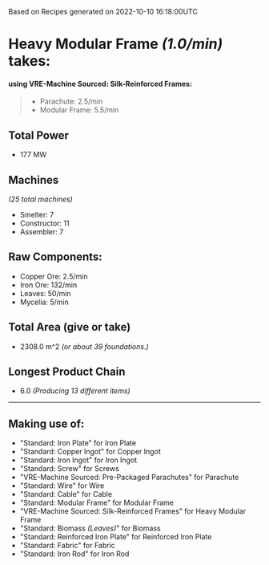 Based on Recipes generated on 2022-10-10 16:18:00UTC
# Heavy Modular Frame *(1.0/min)* takes:
#### using VRE-Machine Sourced: Silk-Reinforced Frames:
> *  Parachute: 2.5/min
> *  Modular Frame: 5.5/min


## Total Power
*  177 MW

## Machines
*(25 total machines)*
* Smelter: 7
* Constructor: 11
* Assembler: 7

## Raw Components:
* Copper Ore: 2.5/min
* Iron Ore: 132/min
* Leaves: 50/min
* Mycelia: 5/min

## Total Area (give or take)
*  2308.0 m^2
*(or about 39 foundations.)*

## Longest Product Chain
*  6.0
*(Producing 13 different items)*

------

## Making use of:
* "Standard: Iron Plate" for Iron Plate
* "Standard: Copper Ingot" for Copper Ingot
* "Standard: Iron Ingot" for Iron Ingot
* "Standard: Screw" for Screws
* "VRE-Machine Sourced: Pre-Packaged Parachutes" for Parachute
* "Standard: Wire" for Wire
* "Standard: Cable" for Cable
* "Standard: Modular Frame" for Modular Frame
* "VRE-Machine Sourced: Silk-Reinforced Frames" for Heavy Modular Frame
* "Standard: Biomass *(Leaves)*" for Biomass
* "Standard: Reinforced Iron Plate" for Reinforced Iron Plate
* "Standard: Fabric" for Fabric
* "Standard: Iron Rod" for Iron Rod